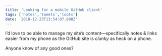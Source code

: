 ```yaml
---
title: 'Looking for a mobile GitHub client'
tags: ['notes','tweets','toots']
date: '2018-12-23T13:54:07.808Z'
---
```


I’d love to be able to manage my site’s content—specifically notes & links easier from my phone as the GitHub site is _clunky_ as heck on a phone.

Anyone know of any good ones?
